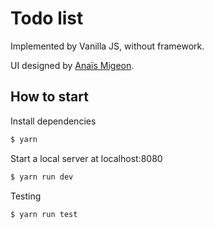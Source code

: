 # Todo list

Implemented by Vanilla JS, without framework.

UI designed by [Anaïs Migeon](https://dribbble.com/shots/3464129-Daily-UI-042-ToDo-List).

## How to start

Install dependencies

~~~bash
$ yarn
~~~

Start a local server at localhost:8080

~~~bash
$ yarn run dev
~~~

Testing

~~~bash
$ yarn run test
~~~
